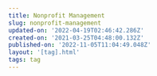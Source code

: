 ```yaml
---
title: Nonprofit Management
slug: nonprofit-management
updated-on: '2022-04-19T02:46:42.286Z'
created-on: '2021-03-25T04:48:00.132Z'
published-on: '2022-11-05T11:04:49.048Z'
layout: '[tag].html'
tags: tag
---
```




